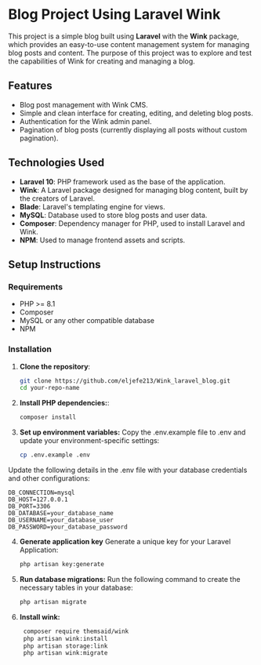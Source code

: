# Blog Project Using Laravel Wink

This project is a simple blog built using **Laravel** with the **Wink** package, which provides an easy-to-use content management system for managing blog posts and content. The purpose of this project was to explore and test the capabilities of Wink for creating and managing a blog.

## Features

- Blog post management with Wink CMS.
- Simple and clean interface for creating, editing, and deleting blog posts.
- Authentication for the Wink admin panel.
- Pagination of blog posts (currently displaying all posts without custom pagination).

## Technologies Used

- **Laravel 10**: PHP framework used as the base of the application.
- **Wink**: A Laravel package designed for managing blog content, built by the creators of Laravel.
- **Blade**: Laravel's templating engine for views.
- **MySQL**: Database used to store blog posts and user data.
- **Composer**: Dependency manager for PHP, used to install Laravel and Wink.
- **NPM**: Used to manage frontend assets and scripts.

## Setup Instructions

### Requirements

- PHP >= 8.1
- Composer
- MySQL or any other compatible database
- NPM

### Installation

1. **Clone the repository**:

   ```bash
   git clone https://github.com/eljefe213/Wink_laravel_blog.git
   cd your-repo-name

2. **Install PHP dependencies:**:
   ```bash
   composer install

3. **Set up environment variables:**
Copy the .env.example file to .env and update your environment-specific settings:
   ```bash
   cp .env.example .env

Update the following details in the .env file with your database credentials and other configurations:

    
    DB_CONNECTION=mysql
    DB_HOST=127.0.0.1
    DB_PORT=3306
    DB_DATABASE=your_database_name
    DB_USERNAME=your_database_user
    DB_PASSWORD=your_database_password

4. **Generate application key**
Generate a unique key for your Laravel Application:
    ```bash
    php artisan key:generate

5. **Run database migrations:**
Run the following command to create the necessary tables in your database:
    ```bash
    php artisan migrate

6. **Install wink:**
   ```bash
    composer require themsaid/wink
    php artisan wink:install
    php artisan storage:link
    php artisan wink:migrate
   


   
   

